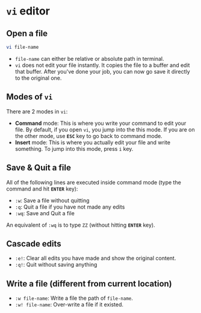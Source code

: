 # `vi` editor

## Open a file

```sh
vi file-name
```

- `file-name` can either be relative or absolute path in terminal.
- `vi` does not edit your file instantly. It copies the file to a buffer and edit that buffer. After you've done your job, you can now go save it directly to the original one.

## Modes of `vi`

There are 2 modes in `vi`:
- **Command** mode: This is where you write your command to edit your file. By default, if you open `vi`, you jump into the this mode. If you are on the other mode, use **`ESC`** key to go back to command mode.
- **Insert** mode: This is where you actually edit your file and write something. To jump into this mode, press `i` key.

## Save & Quit a file

All of the following lines are executed inside command mode (type the command and hit **`ENTER`** key):
- `:w`: Save a file without quitting
- `:q`: Quit a file if you have not made any edits
- `:wq`: Save and Quit a file

An equivalent of `:wq` is to type `ZZ` (without hitting **`ENTER`** key).

## Cascade edits

- `:e!`: Clear all edits you have made and show the original content.
- `:q!`: Quit without saving anything

## Write a file (different from current location)

- `:w file-name`: Write a file the path of `file-name`.
- `:w! file-name`: Over-write a file if it existed.
